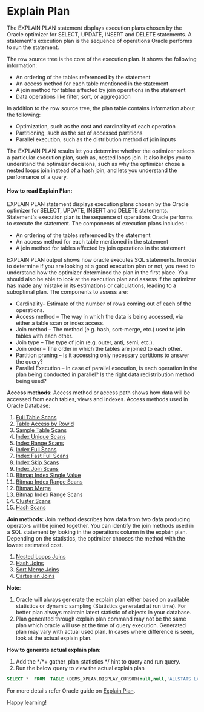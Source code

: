 # Explain Plan

The EXPLAIN PLAN statement displays execution plans chosen by the Oracle optimizer for SELECT, UPDATE, INSERT and DELETE statements. 
A statement's execution plan is the sequence of operations Oracle performs to run the statement.

The row source tree is the core of the execution plan. It shows the following information:
* An ordering of the tables referenced by the statement
* An access method for each table mentioned in the statement
* A join method for tables affected by join operations in the statement
* Data operations like filter, sort, or aggregation

In addition to the row source tree, the plan table contains information about the following:
* Optimization, such as the cost and cardinality of each operation
* Partitioning, such as the set of accessed partitions
* Parallel execution, such as the distribution method of join inputs

The EXPLAIN PLAN results let you determine whether the optimizer selects a particular execution plan, such as, nested loops join. 
It also helps you to understand the optimizer decisions, such as why the optimizer chose a nested loops join instead of a hash join, and lets you understand the performance of a query.

#### How to read Explain Plan:
EXPLAIN PLAN statement displays execution plans chosen by the Oracle optimizer for SELECT, UPDATE, INSERT and DELETE statements. Statement's execution plan is the sequence of operations Oracle performs to execute the statement. The components of execution plans includes :  
* An ordering of the tables referenced by the statement  
* An access method for each table mentioned in the statement  
* A join method for tables affected by join operations in the statement  

EXPLAIN PLAN output shows how oracle executes SQL statements. In order to determine if you are looking at a good execution plan or not, you need to understand how the optimizer determined the plan in the first place. You should also be able to look at the execution plan and assess if the optimizer has made any mistake in its estimations or calculations, leading to a suboptimal plan. The components to assess are:

* Cardinality– Estimate of the number of rows coming out of each of the operations.
* Access method – The way in which the data is being accessed, via either a table scan or index access.
* Join method – The method (e.g. hash, sort-merge, etc.) used to join tables with each other.
* Join type – The type of join (e.g. outer, anti, semi, etc.).
* Join order – The order in which the tables are joined to each other.
* Partition pruning – Is it accessing only necessary partitions to answer the query?
* Parallel Execution – In case of parallel execution, is each operation in the plan being conducted in parallel? Is the right data redistribution method being used?  

**Access methods**:	Access method or access path shows how data will be accessed from each tables, views and indexes.
Access methods used in Oracle Database:  
1. [Full Table Scans](https://docs.oracle.com/database/121/TGSQL/tgsql_optop.htm#TGSQL231)
2. [Table Access by Rowid](https://docs.oracle.com/database/121/TGSQL/tgsql_optop.htm#TGSQL232)
3. [Sample Table Scans](https://docs.oracle.com/database/121/TGSQL/tgsql_optop.htm#TGSQL233)
4. [Index Unique Scans](https://docs.oracle.com/database/121/TGSQL/tgsql_optop.htm#TGSQL235)
5. [Index Range Scans](https://docs.oracle.com/database/121/TGSQL/tgsql_optop.htm#TGSQL236)
6. [Index Full Scans](https://docs.oracle.com/database/121/TGSQL/tgsql_optop.htm#TGSQL237)
7. [Index Fast Full Scans](https://docs.oracle.com/database/121/TGSQL/tgsql_optop.htm#TGSQL95171)
8. [Index Skip Scans](https://docs.oracle.com/database/121/TGSQL/tgsql_optop.htm#TGSQL238)
9. [Index Join Scans](https://docs.oracle.com/database/121/TGSQL/tgsql_optop.htm#TGSQL95180)
10. [Bitmap Index Single Value](https://docs.oracle.com/database/121/TGSQL/tgsql_optop.htm#TGSQL95206)
11. [Bitmap Index Range Scans](https://docs.oracle.com/database/121/TGSQL/tgsql_optop.htm#TGSQL95210)
12. [Bitmap Merge](https://docs.oracle.com/database/121/TGSQL/tgsql_optop.htm#TGSQL95214)
13. Bitmap Index Range Scans
14. [Cluster Scans](https://docs.oracle.com/database/121/TGSQL/tgsql_optop.htm#TGSQL94952)
15. [Hash Scans](https://docs.oracle.com/database/121/TGSQL/tgsql_optop.htm#TGSQL94953)

**Join methods**: Join method describes how data from two data producing operators will be joined together. You can identify the join methods used in a SQL statement by looking in the operations column in the explain plan. Depending on the statistics, the optimizer chooses the method with the lowest estimated cost.
1. [Nested Loops Joins](https://docs.oracle.com/database/121/TGSQL/tgsql_join.htm#TGSQL244)
2. [Hash Joins](https://docs.oracle.com/database/121/TGSQL/tgsql_join.htm#TGSQL245)
3. [Sort Merge Joins](https://docs.oracle.com/database/121/TGSQL/tgsql_join.htm#TGSQL94690)
4. [Cartesian Joins](https://docs.oracle.com/database/121/TGSQL/tgsql_join.htm#TGSQL94986)

**Note**:  
1. Oracle will always generate the explain plan either based on available statistics or dynamic sampling (Statistics generated at run time). For better plan always maintain latest statistic of objects in your database.  
2. Plan generated through explain plan command may not be the same plan which oracle will use at the time of query execution. Generated plan may vary with actual used plan. In cases where difference is seen, look at the actual explain plan.  

**How to generate actual explain plan**:
1. Add the \*/*+ gather_plan_statistics */ hint to query and run query.
2. Run the below query to view the actual explain plan
```sql
SELECT *  FROM  TABLE (DBMS_XPLAN.DISPLAY_CURSOR(null,null,'ALLSTATS LAST'));
```

For more details refer Oracle guide on [Explain Plan](https://docs.oracle.com/cd/B19306_01/server.102/b14211/ex_plan.htm#i3305).


Happy learning!
